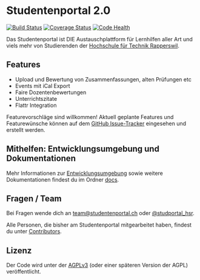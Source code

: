 # Studentenportal 2.0

[![Build Status](https://secure.travis-ci.org/studentenportal/web.png?branch=master)](http://travis-ci.org/studentenportal/web)
[![Coverage Status](https://coveralls.io/repos/github/studentenportal/web/badge.svg)](https://coveralls.io/github/studentenportal/web)
[![Code Health](https://landscape.io/github/studentenportal/web/master/landscape.png)](https://landscape.io/github/studentenportal/web/master)

Das Studentenportal ist DIE Austauschplattform für Lernhilfen aller Art und
viels mehr von Studierenden der [Hochschule für Technik
Rapperswil](https://www.hsr.ch/).

## Features

- Upload und Bewertung von Zusammenfassungen, alten Prüfungen etc
- Events mit iCal Export
- Faire Dozentenbewertungen
- Unterrichtszitate
- Flattr Integration

Featurevorschläge sind willkommen! Aktuell geplante Features und Featurewünsche
können auf dem [GitHub
Issue-Tracker](https://github.com/studentenportal/web/issues) eingesehen und
erstellt werden.

## Mithelfen: Entwicklungsumgebung und Dokumentationen

Mehr Informationen zur
[Entwicklungsumgebung](https://github.com/studentenportal/web/blob/master/docs/development.md)
sowie weitere Dokumentationen findest du im Ordner
[docs](https://github.com/studentenportal/web/tree/master/docs).

## Fragen / Team

Bei Fragen wende dich an team@studentenportal.ch oder
[@studportal_hsr](https://twitter.com/studportal_hsr).

Alle Personen, die bisher am Studentenportal mitgearbeitet haben, findest du
unter
[Contributors](https://github.com/studentenportal/web/graphs/contributors).

## Lizenz

Der Code wird unter der [AGPLv3](http://www.gnu.org/licenses/agpl-3.0.html)
(oder einer späteren Version der AGPL) veröffentlicht.
